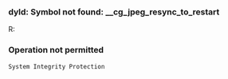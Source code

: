 ### dyld: Symbol not found: __cg_jpeg_resync_to_restart
R: 
### Operation not permitted

    System Integrity Protection
